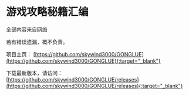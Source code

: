 # 游戏攻略秘籍汇编

全部内容来自网络

若有错误遗漏，概不负责。

项目主页：
[https://github.com/skywind3000/GONGLUE](https://github.com/skywind3000/GONGLUE){:target="_blank"}

下载最新版本，请访问：
[https://github.com/skywind3000/GONGLUE/releases](https://github.com/skywind3000/GONGLUE/releases){:target="_blank"}



